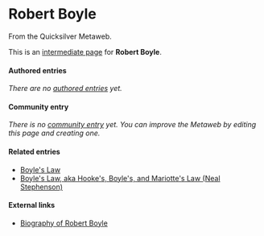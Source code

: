 
# Robert Boyle

From the Quicksilver Metaweb.

This is an [intermediate page](/metaweb-intermediate-page) for **Robert Boyle**.


#### Authored entries


*There are no [authored entries](/metaweb-authored-entries) yet.*

#### Community entry


*There is no [community entry](/metaweb-community-entry) yet. You can improve the Metaweb by editing this page and creating one.*

#### Related entries


* [Boyle's Law](/boyle-s-law)
* [Boyle's Law, aka Hooke's, Boyle's, and Mariotte's Law (Neal Stephenson)](/boyle-s-law-aka-hooke-s-boyle-s-and-mariotte-s-law-neal-stephenson)


#### External links


* [Biography of Robert Boyle](/http-www-gap-dcs-st-and-ac-uk-history-mathematicians-boyle-html)
